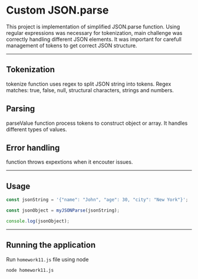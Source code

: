 # Custom JSON.parse

This project is implementation of simplified JSON.parse function.
Using regular expressions was necessary for tokenization, main challenge was correctly handling different JSON elements. It was important for carefull management of tokens to get correct JSON structure.

___


## Tokenization
tokenize function uses regex to split JSON string into tokens. Regex matches: true, false, null, structural characters, strings and numbers. 

## Parsing
parseValue function process tokens to construct object or array. It handles different types of values.

## Error handling
function throws expextions when it encouter issues.


___


## Usage


```javascript
const jsonString = '{"name": "John", "age": 30, "city": "New York"}';

const jsonObject = myJSONParse(jsonString);

console.log(jsonObject);
```


___


## Running the application

Run `homework11.js` file using node

```bash
node homework11.js
````